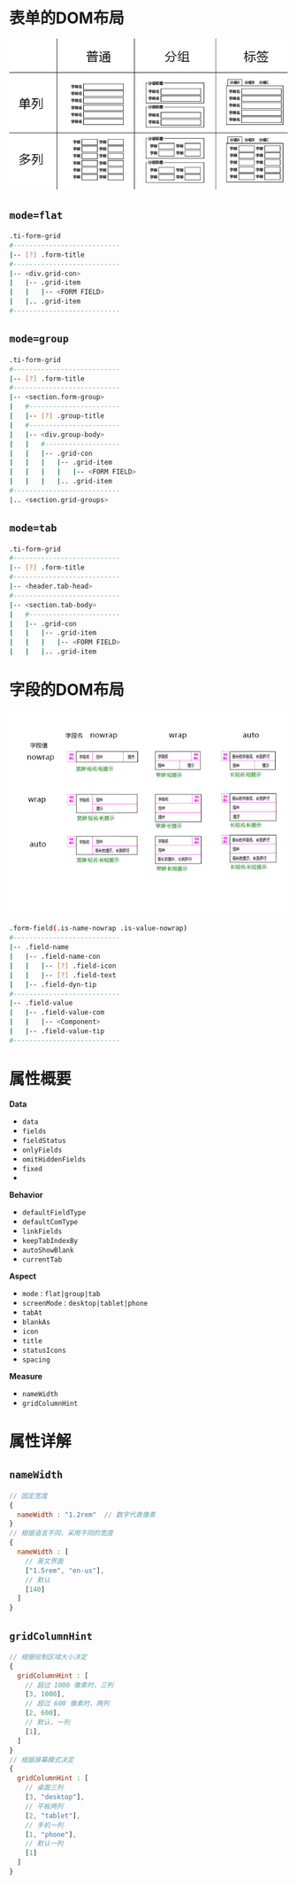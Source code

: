 # 表单的DOM布局

![](form-layout.jpg)

## `mode=flat`

```bash
.ti-form-grid
#---------------------------
|-- [?] .form-title
#---------------------------
|-- <div.grid-con>
|   |-- .grid-item
|   |   |-- <FORM FIELD>
|   |.. .grid-item
#---------------------------
```

## `mode=group`

```bash
.ti-form-grid
#---------------------------
|-- [?] .form-title
#---------------------------
|-- <section.form-group>
|   #-----------------------
|   |-- [?] .group-title
|   #-----------------------
|   |-- <div.group-body>
|   |   #-------------------
|   |   |-- .grid-con
|   |   |   |-- .grid-item
|   |   |   |   |-- <FORM FIELD>
|   |   |   |.. .grid-item
#---------------------------
|.. <section.grid-groups>
```

## `mode=tab`

```bash
.ti-form-grid
#---------------------------
|-- [?] .form-title
#---------------------------
|-- <header.tab-head>
#---------------------------
|-- <section.tab-body>
|   #-----------------------
|   |-- .grid-con
|   |   |-- .grid-item
|   |   |   |-- <FORM FIELD>
|   |   |.. .grid-item
```

# 字段的DOM布局

![](form-field.jpg)

```bash
.form-field(.is-name-nowrap .is-value-nowrap)
#---------------------------
|-- .field-name
|   |-- .field-name-con
|   |   |-- [?] .field-icon
|   |   |-- [?] .field-text
|   |-- .field-dyn-tip
#---------------------------
|-- .field-value
|   |-- .field-value-com
|   |   |-- <Component>
|   |-- .field-value-tip
#---------------------------
```


# 属性概要

**Data**

- `data`
- `fields`
- `fieldStatus`
- `onlyFields`
- `omitHiddenFields`
- `fixed`
- 

**Behavior**

- `defaultFieldType`
- `defaultComType`
- `linkFields`
- `keepTabIndexBy`
- `autoShowBlank`
- `currentTab`

**Aspect**

- `mode` : `flat|group|tab`
- `screenMode` : `desktop|tablet|phone`
- `tabAt`
- `blankAs`
- `icon`
- `title`
- `statusIcons`
- `spacing`

**Measure**

- `nameWidth`
- `gridColumnHint` 


# 属性详解

## `nameWidth`

```js
// 固定宽度
{
  nameWidth : "1.2rem"  // 数字代表像素
}
// 根据语言不同，采用不同的宽度
{
  nameWidth : [
    // 英文界面
    ["1.5rem", "en-us"],
    // 默认
    [140]
  ]
}
```

## `gridColumnHint`

```js
// 根据绘制区域大小决定
{
  gridColumnHint : [
    // 超过 1000 像素时，三列
    [3, 1000],
    // 超过 600 像素时，两列
    [2, 600],
    // 默认，一列
    [1],
  ]
}
// 根据屏幕模式决定
{
  gridColumnHint : [
    // 桌面三列
    [3, "desktop"],
    // 平板两列
    [2, "tablet"],
    // 手机一列
    [1, "phone"],
    // 默认一列
    [1]
  ]
}
```
